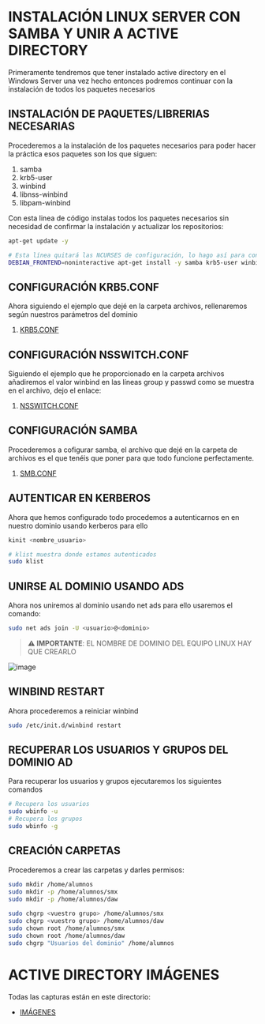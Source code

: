 # INSTALACIÓN LINUX SERVER CON SAMBA Y UNIR A ACTIVE DIRECTORY

Primeramente tendremos que tener instalado active directory en el Windows Server una vez hecho entonces podremos continuar con la instalación de todos los paquetes necesarios


## INSTALACIÓN DE PAQUETES/LIBRERIAS NECESARIAS

Procederemos a la instalación de los paquetes necesarios para poder hacer la práctica esos paquetes son los que siguen:

1. samba
2. krb5-user
3. winbind
4. libnss-winbind
5. libpam-winbind

Con esta linea de código instalas todos los paquetes necesarios sin necesidad de confirmar la instalación y actualizar los repositorios:
```bash
apt-get update -y

# Esta línea quitará las NCURSES de configuración, lo hago así para configurarlo de 0 para no tener problemas. Y además el output no se mostrará.
DEBIAN_FRONTEND=noninteractive apt-get install -y samba krb5-user winbind libnss-winbind libpam-winbind > /dev/null 2>/dev/null
```


## CONFIGURACIÓN KRB5.CONF
Ahora siguiendo el ejemplo que dejé en la carpeta archivos, rellenaremos según nuestros parámetros del dominio

1. [KRB5.CONF](https://github.com/TheKingoftheNetwork/SMX_VIB/blob/main/M4/PT4_UF4/ARCHIVOS/krb5.conf)


## CONFIGURACIÓN NSSWITCH.CONF

Siguiendo el ejemplo que he proporcionado en la carpeta archivos añadiremos el valor winbind en las líneas group y passwd como se muestra en el archivo, dejo el enlace:

1. [NSSWITCH.CONF](https://github.com/TheKingoftheNetwork/SMX_VIB/blob/main/M4/PT4_UF4/ARCHIVOS/nsswitch.conf)

## CONFIGURACIÓN SAMBA

Procederemos a cofigurar samba, el archivo que dejé en la carpeta de archivos es el que tenéis que poner para que todo funcione perfectamente.

1. [SMB.CONF](https://github.com/TheKingoftheNetwork/SMX_VIB/blob/main/M4/PT4_UF4/ARCHIVOS/smb.conf)

## AUTENTICAR EN KERBEROS
Ahora que hemos configurado todo procedemos a autenticarnos en en nuestro dominio usando kerberos para ello

```bash
kinit <nombre_usuario>

# klist muestra donde estamos autenticados
sudo klist
```
## UNIRSE AL DOMINIO USANDO ADS
Ahora nos uniremos al dominio usando net ads para ello usaremos el comando:

```bash
sudo net ads join -U <usuario>@<dominio>
```
> **⚠️ IMPORTANTE**: EL NOMBRE DE DOMINIO DEL EQUIPO LINUX HAY QUE CREARLO

![image](https://github.com/TheKingoftheNetwork/SMX_VIB/blob/main/M4/PT4_UF4/ARCHIVOS/IM%C3%81GENES/DNS.png)



## WINBIND RESTART
Ahora procederemos a reiniciar winbind

```bash
sudo /etc/init.d/winbind restart
```

## RECUPERAR LOS USUARIOS Y GRUPOS DEL DOMINIO AD

Para recuperar los usuarios y grupos ejecutaremos los siguientes comandos

```bash
# Recupera los usuarios
sudo wbinfo -u
# Recupera los grupos
sudo wbinfo -g
```

## CREACIÓN CARPETAS

Procederemos a crear las carpetas y darles permisos:

```bash
sudo mkdir /home/alumnos
sudo mkdir -p /home/alumnos/smx
sudo mkdir -p /home/alumnos/daw
    
sudo chgrp <vuestro grupo> /home/alumnos/smx
sudo chgrp <vuestro grupo> /home/alumnos/daw
sudo chown root /home/alumnos/smx
sudo chown root /home/alumnos/daw
sudo chgrp "Usuarios del dominio" /home/alumnos
```

# ACTIVE DIRECTORY IMÁGENES
Todas las capturas están en este directorio:

- [IMÁGENES](https://github.com/TheKingoftheNetwork/SMX_VIB/tree/main/M4/PT4_UF4/ARCHIVOS/IM%C3%81GENES)


